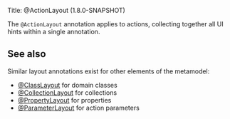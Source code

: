 Title: @ActionLayout  (1.8.0-SNAPSHOT)

The `@ActionLayout` annotation applies to actions, collecting together all UI hints within a single
annotation.


## See also

Similar layout annotations exist for other elements of the metamodel:

* [@ClassLayout](./ClassLayout.html) for domain classes
* [@CollectionLayout](./CollectionLayout.html) for collections
* [@PropertyLayout](./PropertyLayout.html) for properties
* [@ParameterLayout](./ParameterLayout.html) for action parameters


